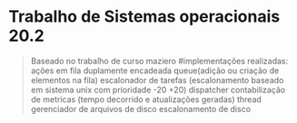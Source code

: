# Trabalho de Sistemas operacionais 20.2 
> Baseado no trabalho de curso maziero 
#implementações realizadas:
> ações em fila duplamente encadeada queue(adição ou criação de elementos na fila)
>escalonador de tarefas (escalonamento baseado em sistema unix com prioridade -20 +20)
>dispatcher
>contabilização de metricas (tempo decorrido e atualizações geradas)
>thread gerenciador de arquivos de disco
>escalonamento de disco
